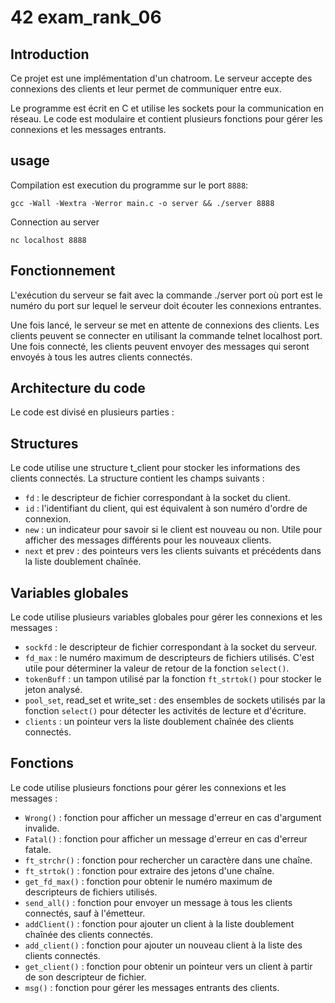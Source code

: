 # 42 exam_rank_06
## Introduction
Ce projet est une implémentation d'un chatroom. Le serveur accepte des connexions des clients et leur permet de communiquer entre eux.

Le programme est écrit en C et utilise les sockets pour la communication en réseau. Le code est modulaire et contient plusieurs fonctions pour gérer les connexions et les messages entrants.

## usage
Compilation est execution du programme sur le port ```8888```:
```fish
gcc -Wall -Wextra -Werror main.c -o server && ./server 8888
```
Connection au server
```fish
nc localhost 8888
```

## Fonctionnement
L'exécution du serveur se fait avec la commande ./server port où port est le numéro du port sur lequel le serveur doit écouter les connexions entrantes.

Une fois lancé, le serveur se met en attente de connexions des clients. Les clients peuvent se connecter en utilisant la commande telnet localhost port. Une fois connecté, les clients peuvent envoyer des messages qui seront envoyés à tous les autres clients connectés.

## Architecture du code
Le code est divisé en plusieurs parties :

## Structures
Le code utilise une structure t_client pour stocker les informations des clients connectés. La structure contient les champs suivants :

- ```fd``` : le descripteur de fichier correspondant à la socket du client.
- ```id``` : l'identifiant du client, qui est équivalent à son numéro d'ordre de connexion.
- ```new``` : un indicateur pour savoir si le client est nouveau ou non. Utile pour afficher des messages différents pour les nouveaux clients.
- ```next``` et prev : des pointeurs vers les clients suivants et précédents dans la liste doublement chaînée.

## Variables globales
Le code utilise plusieurs variables globales pour gérer les connexions et les messages :

- ```sockfd``` : le descripteur de fichier correspondant à la socket du serveur.
- ```fd_max``` : le numéro maximum de descripteurs de fichiers utilisés. C'est utile pour déterminer la valeur de retour de la fonction ```select()```.
- ```tokenBuff``` : un tampon utilisé par la fonction ```ft_strtok()``` pour stocker le jeton analysé.
- ```pool_set```, read_set et write_set : des ensembles de sockets utilisés par la fonction ```select()``` pour détecter les activités de lecture et d'écriture.
- ```clients``` : un pointeur vers la liste doublement chaînée des clients connectés.

## Fonctions
Le code utilise plusieurs fonctions pour gérer les connexions et les messages :

- ```Wrong()``` : fonction pour afficher un message d'erreur en cas d'argument invalide.
- ```Fatal()``` : fonction pour afficher un message d'erreur en cas d'erreur fatale.
- ```ft_strchr()``` : fonction pour rechercher un caractère dans une chaîne.
- ```ft_strtok()``` : fonction pour extraire des jetons d'une chaîne.
- ```get_fd_max()``` : fonction pour obtenir le numéro maximum de descripteurs de fichiers utilisés.
- ```send_all()``` : fonction pour envoyer un message à tous les clients connectés, sauf à l'émetteur.
- ```addClient()``` : fonction pour ajouter un client à la liste doublement chaînée des clients connectés.
- ```add_client()``` : fonction pour ajouter un nouveau client à la liste des clients connectés.
- ```get_client()``` : fonction pour obtenir un pointeur vers un client à partir de son descripteur de fichier.
- ```msg()``` : fonction pour gérer les messages entrants des clients.
